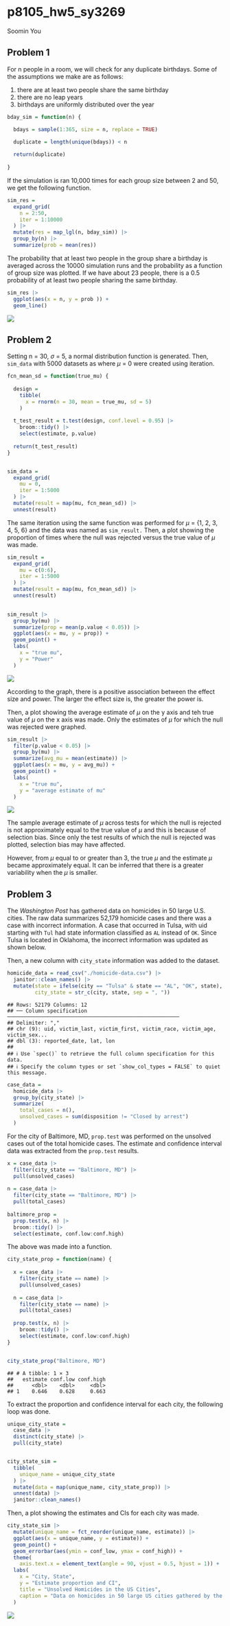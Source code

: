 p8105_hw5_sy3269
================
Soomin You

## Problem 1

For n people in a room, we will check for any duplicate birthdays. Some
of the assumptions we make are as follows:

1)  there are at least two people share the same birthday
2)  there are no leap years
3)  birthdays are uniformly distributed over the year

``` r
bday_sim = function(n) {

  bdays = sample(1:365, size = n, replace = TRUE)
  
  duplicate = length(unique(bdays)) < n

  return(duplicate)
  
}
```

If the simulation is ran 10,000 times for each group size between 2 and
50, we get the following function.

``` r
sim_res = 
  expand_grid(
    n = 2:50,
    iter = 1:10000
  ) |> 
  mutate(res = map_lgl(n, bday_sim)) |> 
  group_by(n) |> 
  summarize(prob = mean(res))
```

The probability that at least two people in the group share a birthday
is averaged across the 10000 simulation runs and the probability as a
function of group size was plotted. If we have about 23 people, there is
a 0.5 probability of at least two people sharing the same birthday.

``` r
sim_res |> 
  ggplot(aes(x = n, y = prob )) + 
  geom_line()
```

![](p8105_hw5_sy3269_files/figure-gfm/unnamed-chunk-3-1.png)<!-- -->

## Problem 2

Setting n = 30, $\sigma$ = 5, a normal distribution function is
generated. Then, `sim_data` with 5000 datasets as where $\mu$ = 0 were
created using iteration.

``` r
fcn_mean_sd = function(true_mu) {
  
  design = 
    tibble(
      x = rnorm(n = 30, mean = true_mu, sd = 5)
    )
  
  t_test_result = t.test(design, conf.level = 0.95) |>
    broom::tidy() |>
    select(estimate, p.value)
  
  return(t_test_result)
}


sim_data = 
  expand_grid(
    mu = 0,
    iter = 1:5000
  ) |>
  mutate(result = map(mu, fcn_mean_sd)) |>
  unnest(result) 
```

The same iteration using the same function was performed for $\mu$ = {1,
2, 3, 4, 5, 6} and the data was named as `sim_result.` Then, a plot
showing the proportion of times where the null was rejected versus the
true value of $\mu$ was made.

``` r
sim_result = 
  expand_grid(
    mu = c(0:6),
    iter = 1:5000
  ) |>
  mutate(result = map(mu, fcn_mean_sd)) |>
  unnest(result) 
  

sim_result |>
  group_by(mu) |>
  summarize(prop = mean(p.value < 0.05)) |>
  ggplot(aes(x = mu, y = prop)) +
  geom_point() +
  labs(
    x = "true mu", 
    y = "Power"
  )
```

![](p8105_hw5_sy3269_files/figure-gfm/unnamed-chunk-5-1.png)<!-- -->

According to the graph, there is a positive association between the
effect size and power. The larger the effect size is, the greater the
power is.

Then, a plot showing the average estimate of $\mu$ on the y axis and teh
true value of $\mu$ on the x axis was made. Only the estimates of $\mu$
for which the null was rejected were graphed.

``` r
sim_result |>
  filter(p.value < 0.05) |>
  group_by(mu) |> 
  summarize(avg_mu = mean(estimate)) |>
  ggplot(aes(x = mu, y = avg_mu)) +
  geom_point() +
  labs(
    x = "true mu", 
    y = "average estimate of mu"
  )
```

![](p8105_hw5_sy3269_files/figure-gfm/unnamed-chunk-6-1.png)<!-- -->

The sample average estimate of $\mu$ across tests for which the null is
rejected is not approximately equal to the true value of $\mu$ and this
is because of selection bias. Since only the test results of which the
null is rejected was plotted, selection bias may have affected.

However, from $\mu$ equal to or greater than 3, the true $\mu$ and the
estimate $\mu$ became approximately equal. It can be inferred that there
is a greater variability when the $\mu$ is smaller.

## Problem 3

The *Washington Post* has gathered data on homicides in 50 large U.S.
cities. The raw data summarizes 52,179 homicide cases and there was a
case with incorrect information. A case that occurred in Tulsa, with uid
starting with `Tul` had state information classified as `AL` instead of
`OK`. Since Tulsa is located in Oklahoma, the incorrect information was
updated as shown below.

Then, a new column with `city_state` information was added to the
dataset.

``` r
homicide_data = read_csv("./homicide-data.csv") |>
  janitor::clean_names() |>
  mutate(state = ifelse(city == "Tulsa" & state == "AL", "OK", state),
         city_state = str_c(city, state, sep = ", "))
```

    ## Rows: 52179 Columns: 12
    ## ── Column specification ────────────────────────────────────────────────────────
    ## Delimiter: ","
    ## chr (9): uid, victim_last, victim_first, victim_race, victim_age, victim_sex...
    ## dbl (3): reported_date, lat, lon
    ## 
    ## ℹ Use `spec()` to retrieve the full column specification for this data.
    ## ℹ Specify the column types or set `show_col_types = FALSE` to quiet this message.

``` r
case_data = 
  homicide_data |>
  group_by(city_state) |>
  summarize(
    total_cases = n(), 
    unsolved_cases = sum(disposition != "Closed by arrest")
  ) 
```

For the city of Baltimore, MD, `prop.test` was performed on the unsolved
cases out of the total homicide cases. The estimate and confidence
interval data was extracted from the `prop.test` results.

``` r
x = case_data |>
  filter(city_state == "Baltimore, MD") |>
  pull(unsolved_cases) 
  
n = case_data |>
  filter(city_state == "Baltimore, MD") |>
  pull(total_cases)
  
baltimore_prop = 
  prop.test(x, n) |>
  broom::tidy() |>
  select(estimate, conf.low:conf.high)
```

The above was made into a function.

``` r
city_state_prop = function(name) {
  
  x = case_data |>
    filter(city_state == name) |>
    pull(unsolved_cases) 
  
  n = case_data |>
    filter(city_state == name) |>
    pull(total_cases)
  
  prop.test(x, n) |>
    broom::tidy() |>
    select(estimate, conf.low:conf.high)
}


city_state_prop("Baltimore, MD")
```

    ## # A tibble: 1 × 3
    ##   estimate conf.low conf.high
    ##      <dbl>    <dbl>     <dbl>
    ## 1    0.646    0.628     0.663

To extract the proportion and confidence interval for each city, the
following loop was done.

``` r
unique_city_state = 
  case_data |>
  distinct(city_state) |>
  pull(city_state)


city_state_sim = 
  tibble(
    unique_name = unique_city_state
  ) |>
  mutate(data = map(unique_name, city_state_prop)) |>
  unnest(data) |>
  janitor::clean_names()
```

Then, a plot showing the estimates and CIs for each city was made.

``` r
city_state_sim |>
  mutate(unique_name = fct_reorder(unique_name, estimate)) |>
  ggplot(aes(x = unique_name, y = estimate)) + 
  geom_point() + 
  geom_errorbar(aes(ymin = conf_low, ymax = conf_high)) +
  theme(
    axis.text.x = element_text(angle = 90, vjust = 0.5, hjust = 1)) +
  labs(
    x = "City, State", 
    y = "Estimate proportion and CI", 
    title = "Unsolved Homicides in the US Cities", 
    caption = "Data on homicides in 50 large US cities gathered by the Washington Post was used."
  )
```

![](p8105_hw5_sy3269_files/figure-gfm/unnamed-chunk-11-1.png)<!-- -->

